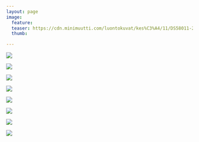 ```yaml
---
layout: page
image:
  feature:
  teaser: https://cdn.minimuutti.com/luontokuvat/kes%C3%A4/11/DS58011-245px.jpg
  thumb:

---
```


![](https://cdn.minimuutti.com/luontokuvat/kes%C3%A4/11/DS58022-800px.jpg)

![](https://cdn.minimuutti.com/luontokuvat/kes%C3%A4/11/DS58025-800px.jpg)

![](https://cdn.minimuutti.com/luontokuvat/kes%C3%A4/11/DS58005-800px.jpg)

![](https://cdn.minimuutti.com/luontokuvat/kes%C3%A4/11/DS58051-800px.jpg)

![](https://cdn.minimuutti.com/luontokuvat/kes%C3%A4/11/DS58061-800px.jpg)

![](https://cdn.minimuutti.com/luontokuvat/kes%C3%A4/11/DS58011-800px.jpg)

![](https://cdn.minimuutti.com/luontokuvat/kes%C3%A4/11/DS58014-800px.jpg)

![](https://cdn.minimuutti.com/luontokuvat/kes%C3%A4/11/DS58009-800px.jpg)

